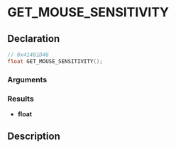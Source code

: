 # GET_MOUSE_SENSITIVITY

## Declaration
```cpp
// 0x41401D46
float GET_MOUSE_SENSITIVITY();
```

### Arguments

### Results
- **float**

## Description
